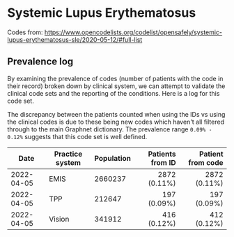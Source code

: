 # Systemic Lupus Erythematosus
 
Codes from: https://www.opencodelists.org/codelist/opensafely/systemic-lupus-erythematosus-sle/2020-05-12/#full-list 

## Prevalence log

By examining the prevalence of codes (number of patients with the code in their record) broken down by clinical system, we can attempt to validate the clinical code sets and the reporting of the conditions. Here is a log for this code set.

The discrepancy between the patients counted when using the IDs vs using the clinical codes is due to these being new codes which haven't all filtered through to the main Graphnet dictionary. The prevalence range `0.09% - 0.12%` suggests that this code set is well defined.

| Date       | Practice system | Population | Patients from ID | Patient from code |
| ---------- | --------------- | ---------- | ---------------: | ----------------: |
| 2022-04-05 | EMIS            | 2660237    |     2872 (0.11%) |      2872 (0.11%) |
| 2022-04-05 | TPP             | 212647     |      197 (0.09%) |       197 (0.09%) |
| 2022-04-05 | Vision          | 341912     |      416 (0.12%) |       412 (0.12%) |

